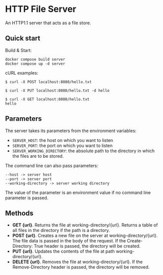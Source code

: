 # HTTP File Server

An HTTP1.1 server that acts as a file store.

## Quick start

Build & Start:
```
docker compose build server
docker compose up -d server
```

cURL examples:
```
$ curl -X POST localhost:8080/hello.txt

$ curl -X PUT localhost:8080/hello.txt -d hello

$ curl -X GET localhost:8080/hello.txt
hello
```

## Parameters
The server takes its parameters from the environment variables:

 - ```SERVER_HOST```: the host on which you want to listen
 - ```SERVER_PORT```: the port on which you want to listen
 - ```SERVER_WORKING_DIRECTORY```: the absolute path to the directory in which the files are to be stored.

 The command line can also pass parameters:
 ```
--host -> server host
--port -> server port
--working-directory -> server working directory
 ```

 The value of the parameter is an environment value if no command line parameter is passed.

 ## Methods

- **GET {url}**. Returns the file at working-directory/{url}. Returns a table of all files in the directory if the path is a directory.
- **POST {url}**. Creates a new file on the server at working-directory/{url}. The file data is passed in the body of the request. If the Create-Directory: True header is passed, the directory will be created.
- **PUT {url}**. Updates the contents of the file at path working-directory/{url}.
- **DELETE {url}**. Removes the file at working-directory/{url}. If the Remove-Directory header is passed, the directory will be removed.

